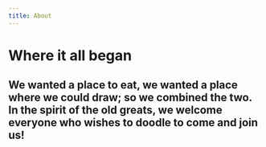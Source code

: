 ```yaml
---
title: About
---
```




# Where it all began

We wanted a place to eat, we wanted a place where we could draw; so we combined the two. In the spirit of the old greats, we welcome everyone who wishes to doodle to come and join us!
---